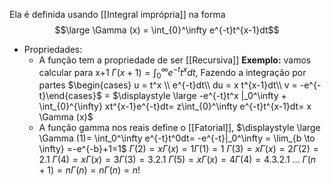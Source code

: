 Ela é definida usando [[Integral imprópria]] na forma $$\large \Gamma (x) = \int_{0}^\infty e^{-t}t^{x-1}dt$$
- Propriedades:
	- A função tem a propriedade de ser [[Recursiva]]
		**Exemplo:** vamos calcular para x+1
		$\displaystyle \Gamma (x+1) = \int_{0}^\infty e^{-t}t^{x}dt$, Fazendo a integração por partes $\begin{cases} u = t^x \\ e^{-t}dt\\ du = x t^{x-1}dt\\ v = -e^{-t}\end{cases}$ 
		= $\displaystyle \large -e^{-t}t^x |_0^\infty + \int_{0}^{\infty} xt^{x-1}e^{-t}dt= z\int_{0}^\infty e^{-t}t^{x-1}dt= x \Gamma (x)$ 
	- A função gamma nos reais define o [[Fatorial]],
		$\displaystyle \large \Gamma (1)= \int_0^\infty e^{-t}t^0dt= -e^{-t}|_0^\infty = \lim_{b \to \infty} =-e^{-b}+1=1$
		$\Gamma (2)= x\Gamma (x)= 1\Gamma (1)=1$
		$\Gamma (3) = x\Gamma (x) = 2 \Gamma (2)=2.1$
		$\Gamma (4) = x\Gamma (x) = 3 \Gamma (3)=3.2.1$
		$\Gamma (5) = x\Gamma (x) = 4 \Gamma (4)=4.3.2.1$
		...
		$\Gamma (n+1) = n\Gamma (n) = n \Gamma (n)=n!$